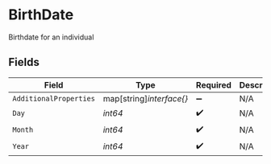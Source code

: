 # BirthDate

Birthdate for an individual


## Fields

| Field                    | Type                     | Required                 | Description              | Example                  |
| ------------------------ | ------------------------ | ------------------------ | ------------------------ | ------------------------ |
| `AdditionalProperties`   | map[string]*interface{}* | :heavy_minus_sign:       | N/A                      |                          |
| `Day`                    | *int64*                  | :heavy_check_mark:       | N/A                      | 9                        |
| `Month`                  | *int64*                  | :heavy_check_mark:       | N/A                      | 11                       |
| `Year`                   | *int64*                  | :heavy_check_mark:       | N/A                      | 1989                     |